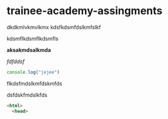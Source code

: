 # trainee-academy-assingments

dkdkmlvkmvlkmx
kdsfkdsmfdslkmfslkf

kdsmflkdsmflkdsmfls

**aksakmdsalkmda**

*fdfddsf*

```js
console.log("jejee")
```

flkdsfmdslkmfdskmfds


dsfdskfmdslkfds

```html
<html>
  <head>
```

